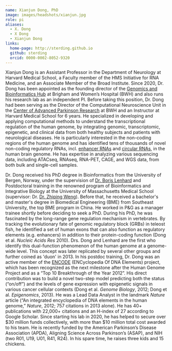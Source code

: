 ```yaml
---
name: Xianjun Dong, PhD
image: images/headshots/xianjun.jpg
role: pi
aliases:
  - X. Dong
  - X Dong
  - Xianjun Dong
links:
  home-page: http://sterding.github.io
  github: sterding
  orcid: 0000-0002-8052-9320
---
```



Xianjun Dong is an Assistant Professor in the Department of Neurology at Harvard Medical School, a Faculty member of the HMS Initiative for RNA Medicine, and an Associate Member of the Broad Institute. Since 2020, Dr. Dong has been appointed as the founding director of the [Genomics and Bioinformatics Hub](https://bioinformatics.bwh.harvard.edu) at Brigham and Women’s Hospital (BWH) and also runs his research lab as an independent PI. Before taking this position, Dr. Dong had been serving as the Director of the Computational Neuroscience Unit in the [Center of Advanced Parkinson Research](https://www.bwhparkinsoncenter.org) at BWH and an Instructor at Harvard Medical School for 6 years. He specialized in developing and applying computational methods to understand the transcriptional regulation of the human genome, by integrating genomic, transcriptomic, epigenetic, and clinical data from both healthy subjects and patients with neurological diseases. He is particularly interested in the non-coding regions of the human genome and has identified tens of thousands of novel non-coding regulatory RNAs, incl. [enhancer RNAs](https://www.nature.com/articles/s41593-018-0223-0) and [circular RNAs](https://doi.org/10.1038/s41467-023-40348-0), in the human brain genome. He has expertise in analyzing various sequencing data, including ATACseq, RNAseq, RNA-PET, CAGE, and WGS data, from both bulk and single-cell samples.

Dr. Dong received his PhD degree in Bioinformatics from the University of Bergen, Norway, under the supervision of [Dr. Boris Lenhard](http://group.genereg.net) and Postdoctoral training in the renowned program of Bioinformatics and Integrative Biology at the University of Massachusetts Medical School (supervisor: Dr. [Dr. Zhiping Weng](https://www.umassmed.edu/zlab/)). Before that, he received a bachelor's and master's degree in Biomedical Engineering (BME) from Southeast University, the top BME program in China. He worked in P&G as a manager trainee shortly before deciding to seek a PhD. During his PhD, he was fascinated by the long-range gene regulation mechanism in vertebrates. By tracking the evolutionary fate of genomic regulatory block (GRBs) in teleost fish, he identified a set of human exons that can also function as regulatory elements (e.g. enhancers) in addition to their protein-coding function (Dong et al. *Nucleic Acids Res* 2010). Drs. Dong and Lenhard are the first who identify this dual-function phenomenon of the human genome at a genome-wide level. This concept was later replicated by several other groups and further coined as 'duon' in 2013. In his postdoc training, Dr. Dong was an active member of the [ENCODE](https://en.wikipedia.org/wiki/ENCODE) (ENCyclopedia Of DNA Elements) project, which has been recognized as the next milestone after the Human Genome Project and as a “Top 10 Breakthrough of the Year 2012”. His direct contribution was to build a novel two-step model predicting both the status (“on/off”) and the levels of gene expression with epigenetic signals in various cancer cellular contexts (Dong et al. *Genome Biology*, 2012; Dong et al. *Epigenomics*, 2013). He was a Lead Data Analyst in the landmark *Nature* article (“An integrated encyclopedia of DNA elements in the human genome,” *Nature*, 2012; 757 citations in 2013 alone). He has 40+ publications with 22,000+ citations and an H-index of 27 according to Google Scholar. Since starting his lab in 2020, he has helped to secure over $30 million funds collectively, with more than $10 million total cost awarded to his team. He is recently funded by the American Parkinson’s Disease Association (APDA), Aligning Science Across Parkinson’s (ASAP), and NIH (two R01, U19, U01, R41, R24). In his spare time, he raises three kids and 15 chickens.